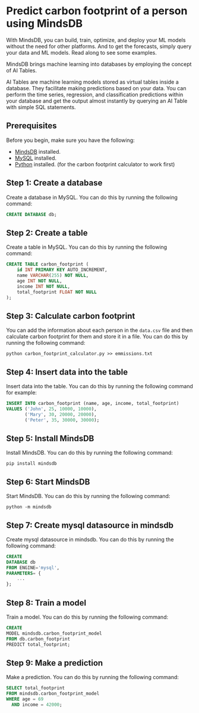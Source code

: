 # Predict carbon footprint of a person using MindsDB

With MindsDB, you can build, train, optimize, and deploy your ML models without the need for other platforms. And to get
the forecasts, simply query your data and ML models. Read along to see some examples.

MindsDB brings machine learning into databases by employing the concept of AI Tables.

AI Tables are machine learning models stored as virtual tables inside a database. They facilitate making predictions
based on your data. You can perform the time series, regression, and classification predictions within your database and
get the output almost instantly by querying an AI Table with simple SQL statements.

## Prerequisites

Before you begin, make sure you have the following:

- [MindsDB](https://docs.mindsdb.com/Installation/) installed.
- [MySQL](https://dev.mysql.com/doc/mysql-installation-excerpt/5.7/en/) installed.
- [Python](https://www.python.org/downloads/) installed. (for the carbon footprint calculator to work first)

## Step 1: Create a database

Create a database in MySQL. You can do this by running the following command:

```sql
CREATE DATABASE db;
```

## Step 2: Create a table

Create a table in MySQL. You can do this by running the following command:

```sql
CREATE TABLE carbon_footprint (
    id INT PRIMARY KEY AUTO_INCREMENT,
    name VARCHAR(255) NOT NULL,
    age INT NOT NULL,
    income INT NOT NULL,
    total_footprint FLOAT NOT NULL
);
```

## Step 3: Calculate carbon footprint

You can add the information about each person in the `data.csv` file and then calculate carbon footprint
for them and store it in a file. You can do this by running the following command:

```shell
python carbon_footprint_calculator.py >> emmissions.txt
```

## Step 4: Insert data into the table

Insert data into the table. You can do this by running the following command for example:

```sql
INSERT INTO carbon_footprint (name, age, income, total_footprint)
VALUES ('John', 25, 10000, 10000),
       ('Mary', 30, 20000, 20000),
       ('Peter', 35, 30000, 30000);
```

## Step 5: Install MindsDB

Install MindsDB. You can do this by running the following command:

```shell
pip install mindsdb
```

## Step 6: Start MindsDB

Start MindsDB. You can do this by running the following command:

```shell
python -m mindsdb
```

## Step 7: Create mysql datasource in mindsdb

Create mysql datasource in mindsdb. You can do this by running the following command:

```sql
CREATE
DATABASE db
FROM ENGINE='mysql',
PARAMETERS= {
    ...
};
```

## Step 8: Train a model

Train a model. You can do this by running the following command:

```sql
CREATE
MODEL mindsdb.carbon_footprint_model
FROM db.carbon_footprint
PREDICT total_footprint;
```

## Step 9: Make a prediction

Make a prediction. You can do this by running the following command:

```sql
SELECT total_footprint
FROM mindsdb.carbon_footprint_model
WHERE age = 69
  AND income = 42000;
```